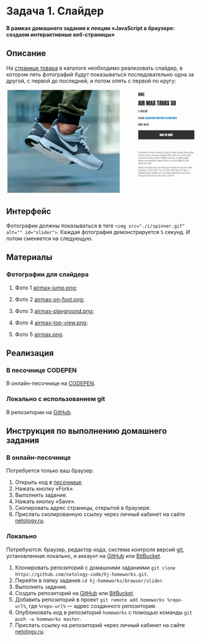 # Задача 1. Слайдер

#### В рамках домашнего задания к лекции «JavaScript в браузере: создаем интерактивные веб-страницы»

## Описание

На [странице товара](https://netology-code.github.io/hj-homeworks/browser/slider/) в каталоге необходимо реализовать слайдер, в котором пять фотографий будут показываться последовательно одна за другой, с первой до последней, и потом опять с первой по кругу:

![Пример слайдера](./res/slider.gif)

## Интерфейс

Фотографии должны показываться в теге `<img src="./i/spinner.gif" alt="" id="slider">`. Каждая фотография демонстрируется <code>5</code> секунд. И потом сменяется на следующую.

## Материалы

### Фотографии для слайдера

1. Фото 1 [airmax-jump.png](https://netology-code.github.io/hj-homeworks/browser/slider/i/airmax-jump.png);

2. Фото 2 [airmax-on-foot.png](https://netology-code.github.io/hj-homeworks/browser/slider/i/airmax-on-foot.png);

3. Фото 3 [airmax-playground.png](https://netology-code.github.io/hj-homeworks/browser/slider/i/airmax-playground.png);

4. Фото 4 [airmax-top-view.png](https://netology-code.github.io/hj-homeworks/browser/slider/i/airmax-top-view.png);

5. Фото 5 [airmax.png](https://netology-code.github.io/hj-homeworks/browser/slider/i/airmax.png).

## Реализация

### В песочнице CODEPEN

В онлайн-песочнице на [CODEPEN](https://codepen.io/solarrust/pen/KWbeBg).

### Локально с использованием git

В репозитории на [GitHub](https://github.com/netology-code/hj-homeworks/tree/master/browser/slider).

## Инструкция по выполнению домашнего задания

### В онлайн-песочнице

Потребуется только ваш браузер.

1. Открыть код в [песочнице](https://codepen.io/solarrust/pen/KWbeBg).
2. Нажать кнопку «Fork».
3. Выполнить задание.
4. Нажать кнопку «Save».
5. Скопировать адрес страницы, открытой в браузере.
6. Прислать скопированную ссылку через личный кабинет на сайте [netology.ru](http://netology.ru/).    

### Локально

Потребуются: браузер, редактор кода, система контроля версий [git](https://git-scm.com), установленная локально, и аккаунт на [GitHub](https://github.com/) или [BitBucket](https://bitbucket.org/).

1. Клонировать репозиторий с домашними заданиями `git clone https://github.com/netology-code/hj-homeworks.git`.
2. Перейти в папку задания `cd hj-homeworks/browser/slider`.
3. Выполнить задание.
4. Создать репозиторий на [GitHub](https://github.com/) или [BitBucket](https://bitbucket.org/).
5. Добавить репозиторий в проект `git remote add homeworks %repo-url%`, где `%repo-url%` — адрес созданного репозитория.
6. Опубликовать код в репозиторий `homeworks` с помощью команды `git push -u homeworks master`.
7. Прислать ссылку на репозиторий через личный кабинет на сайте [netology.ru](http://netology.ru/).
